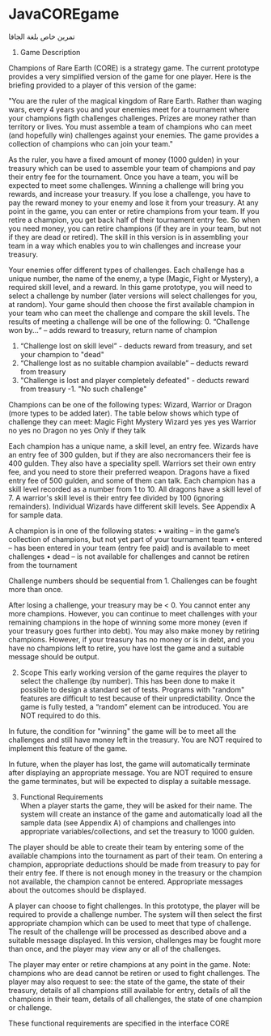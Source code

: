 # JavaCOREgame
تمرين خاص بلغة الجافا 

1.	Game Description

Champions of Rare Earth (CORE) is a strategy game. The current prototype provides a very simplified version of the game for one player. Here is the briefing provided to a player of this version of the game: 

"You are the ruler of the magical kingdom of Rare Earth. Rather than waging wars, every 4 years you and your enemies meet for a tournament where your champions figth challenges challenges. Prizes are money rather than territory or lives. You must assemble a team of champions who can meet (and hopefully win) challenges against your enemies. The game provides a collection of champions who can join your team."

As the ruler, you have a fixed amount of money (1000 gulden) in your treasury which can be used to assemble your team of champions and pay their entry fee for the tournament. Once you have a team, you will be expected to meet some challenges. Winning a challenge will bring you rewards, and increase your treasury. If you lose a challenge, you have to pay the reward money to your enemy and lose it from your treasury. At any point in the game, you can enter or retire champions from your team. If you retire a champion, you get back half of their tournament entry fee. So when you need money, you can retire champions (if they are in your team, but not if they are dead or retired). The skill in this version is in assembling your team in a way which enables you to win challenges and increase your treasury. 

Your enemies offer different types of challenges. Each challenge has a unique number, the name of the enemy, a type (Magic, Fight or Mystery), a required skill level, and a reward. In this game prototype, you will need to select a challenge by number (later versions will select challenges for you, at random). Your game should then choose the first available champion in your team who can meet the challenge and compare the skill levels. The results of meeting a challenge will be one of the following:
0.	“Challenge won by...“ – adds reward to treasury, return name of champion 
1.	“Challenge lost on skill level” - deducts reward from treasury, and set your champion to "dead"
2.	“Challenge lost as no suitable champion available” – deducts reward from treasury
3.	"Challenge is lost and player completely defeated" - deducts reward from treasury
-1.    "No such challenge"

Champions can be one of the following types: Wizard, Warrior or Dragon (more types to be added later). The table below shows which type of challenge they can meet:
	Magic	Fight	Mystery
Wizard	yes	yes	yes
Warrior	no	yes	no
Dragon	no	yes	Only if they talk

Each champion has a unique name, a skill level, an entry fee. Wizards have an entry fee of 300 gulden, but if they are also necromancers their fee is 400 gulden. They also have a speciality spell. Warriors set their own entry fee, and you need to store their preferred weapon. Dragons have a fixed entry fee of 500 gulden, and some of them can talk. Each champion has a skill level recorded as a number from 1 to 10. All dragons have a skill level of 7.  A warrior's skill level is their entry fee divided by 100 (ignoring remainders). Individual Wizards have different skill levels. 
See Appendix A for sample data.

A champion is in one of the following states:
•	waiting – in the game’s collection of champions, but not yet part of your tournament team
•	entered – has been entered in your team (entry fee paid) and is available to meet challenges
•	dead – is not available for challenges and cannot be retiren from the tournament 

Challenge numbers should be sequential from 1. Challenges can be fought more than once.

After losing a challenge, your treasury may be < 0. You cannot enter any more champions. However, you can continue to meet challenges with your remaining champions in the hope of winning some more money (even if your treasury goes further into debt). You may also make money by retiring champions. However, if your treasury has no money or is in debt, and you have no champions left to retire, you have lost the game and a suitable message should be output. 

2.	Scope 
This early working version of the game requires the player to select the challenge (by number). This has been done to make it possible to design a standard set of tests. Programs with "random" features are difficult to test because of their unpredictability. Once the game is fully tested, a “random” element can be introduced. You are NOT required to do this.

In future, the condition for "winning" the game will be to meet all the challenges and still have money left in the treasury. You are NOT required to implement this feature of the game.

In future, when the player has lost, the game will automatically terminate after displaying an appropriate message. You are NOT required to ensure the game terminates, but will be expected to display a suitable message.


3.	Functional Requirements  
When a player starts the game, they will be asked for their name. The system will create an instance of the game and automatically load all the sample data (see Appendix A) of champions and challenges into appropriate variables/collections, and set the treasury to 1000 gulden. 

The player should be able to create their team by entering some of the available champions into the tournament as part of their team. On entering a champion, appropriate deductions should be made from treasury to pay for their entry fee. If there is not enough money in the treasury or the champion not available, the champion cannot be entered. Appropriate messages about the outcomes should be displayed. 

A player can choose to fight challenges. In this prototype, the player will be required to provide a challenge number. The system will then select the first appropriate champion which can be used to meet that type of challenge. The result of the challenge will be processed as described above and a suitable message displayed. In this version, challenges may be fought more than once, and the player may view any or all of the challenges.

The player may enter or retire champions at any point in the game. Note: champions who are dead cannot be retiren or used to fight challenges. The player may also request to see: the state of the game, the state of their treasury, details of all champions still available for entry, details of all the champions in their team, details of all challenges, the state of one champion or challenge. 

These functional requirements are specified in the interface CORE
